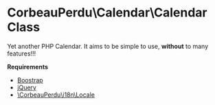 # CorbeauPerdu\Calendar\Calendar Class
Yet another PHP Calendar. It aims to be simple to use, **without** to many features!!!

**Requirements**
<ul>
	<li><a href="https://getbootstrap.com/">Boostrap</a></li>
	<li><a href="https://jquery.com/">jQuery</a></li>
	<li><a href="https://github.com/ravenlost/PHP_Locale">\CorbeauPerdu\i18n\Locale</a></li>
</ul>

